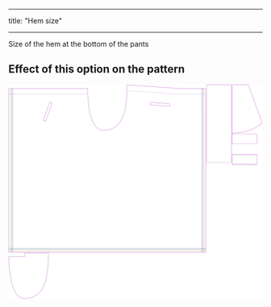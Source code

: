 ***

title: "Hem size"

***

Size of the hem at the bottom of the pants

## Effect of this option on the pattern

![This image shows the effect of this option by superimposing several variants that have a different value for this option](waralee_hemwidth_sample.svg "Effect of this option on the pattern")
